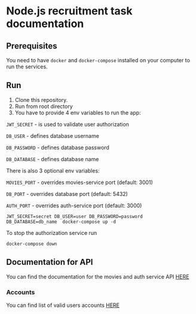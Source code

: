 # Node.js recruitment task documentation

## Prerequisites

You need to have `docker` and `docker-compose` installed on your computer to run the services.

## Run

1. Clone this repository.
2. Run from root directory
3. You have to provide 4 env variables to run the app:

`JWT_SECRET` - is used to validate user authorization

`DB_USER` - defines database username

`DB_PASSWORD` - defines database password

`DB_DATABASE` - defines database name

There is also 3 optional env variables:

`MOVIES_PORT` - overrides movies-service port (default: 3001)

`DB_PORT` - overrides database port (default: 5432)

`AUTH_PORT` - overrides auth-service port (default: 3000)

```
JWT_SECRET=secret DB_USER=user DB_PASSWORD=password DB_DATABASE=db_name  docker-compose up -d
```

To stop the authorization service run

```
docker-compose down
```

## Documentation for API

You can find the documentation for the movies and auth service API [HERE](https://documenter.getpostman.com/view/15917175/UyxjHSMg)

### Accounts

You can find list of valid users accounts [HERE](https://github.com/netguru/nodejs-recruitment-task#users)
